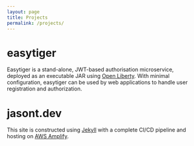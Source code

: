 ```yaml
---
layout: page
title: Projects
permalink: /projects/
---
```


# easytiger

Easytiger is a stand-alone, JWT-based authorisation microservice, deployed
as an executable JAR using [Open Liberty](https://www.openliberty.io). With
minimal configuration, easytiger can be used by web applications to handle
user registration and authorization.

# jasont.dev

This site is constructed using [Jekyll](https://www.jekyllrb.com)
with a complete CI/CD pipeline and hosting on
[AWS Amplify](https://aws.amazon.com/amplify/).
